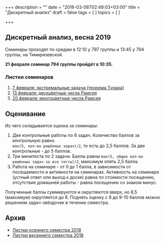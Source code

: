 +++
description = ""
date = "2018-03-08T02:49:03+03:00"
title = "Дискретный анализ"
draft = false
tags = [
]
topics = [
]

+++

## Дискретный анализ, весна 2019

Семинары проходят по средам в 12:10 у 797 группы и 13:45 у 794 группы, на Тимирязевской. 

**21 февраля семинар 794 группы пройдёт в 10:35.**


### Листки семинаров

1. [7 февраля: экстремальные задачи (теорема Турана)](2019-spring/1.pdf)
2. [13 февраля: двухцветные числа Рамсея](2019-spring/2.pdf)
2. [20 февраля: многоцветные числа Рамсея](2019-spring/3.pdf)

## Оценивание

Из чего складывается оценка за семинары:
1. Две контрольные работы по 6 задач. Количество баллов за контрольную равно  
`max(5, кол-во решённых задач)/2`, то есть до 2,5 баллов. За две контрольные - до 5 баллов.
2. Три минитеста по 2 задачи. Баллы равны `max(5, общее кол-во решённых задач за все тесты)/2`, максимум опять 2,5 балла.
3. Работа на семинаре - от 0 до 1 балла, в зависимости от посещаемости и активности на семинарах. Активность на семинаре (устный ответ или выход к доске) равна по стоимости посещению, отсутствие домашней работы - равна посещению со знаком минус. 

Полученные баллы суммируются и округляются вверх, но 8,5 (максимум) округляется до 8. Поднять оценку с 8 до 9-10 баллов можно решением задач-звёздочек в течение семестра.

## Архив

- [Листки осеннего семестра 2018](2018-fall)
- [Листки весеннего семестра 2018](2018-spring)
